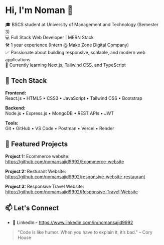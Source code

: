 # Hi, I'm Noman 👋

🎓 BSCS student at University of Management and Technology (Semester 3)  
💻 Full Stack Web Developer | MERN Stack  
🛠️ 1 year experience (Intern @ Make Zone Digital Company)  
📈 Passionate about building responsive, scalable, and modern web applications  
🚀 Currently learning Next.js, Tailwind CSS, and TypeScript

## 💼 Tech Stack

**Frontend:**  
React.js • HTML5 • CSS3 • JavaScript • Tailwind CSS • Bootstrap  

**Backend:**  
Node.js • Express.js • MongoDB • REST APIs • JWT  

**Tools:**  
Git • GitHub • VS Code • Postman • Vercel • Render  

## 📌 Featured Projects

**Project 1:** Ecommerce website: https://github.com/nomansajid9992/Ecommerce-website

**Project 2:** Resturant Website: https://github.com/nomansajid9992/responsive-website-restaurant

**Project 3:** Responsive Travel Website: https://github.com/nomansajid9992/Responsive-Travel-Website



## 📫 Let's Connect

- 💼 LinkedIn:- https://www.linkedin.com/in/nomansajid9992


> "Code is like humor. When you have to explain it, it’s bad." – Cory House

